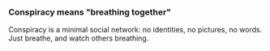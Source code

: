### Conspiracy means "breathing together"

Conspiracy is a minimal social network: no identities, no pictures, no words. Just breathe, and watch others breathing.
